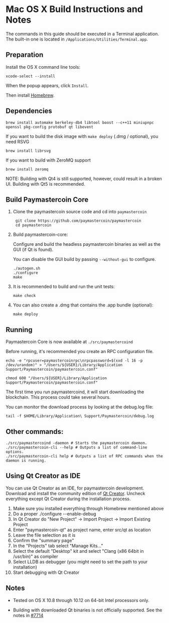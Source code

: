 Mac OS X Build Instructions and Notes
====================================
The commands in this guide should be executed in a Terminal application.
The built-in one is located in `/Applications/Utilities/Terminal.app`.

Preparation
-----------
Install the OS X command line tools:

`xcode-select --install`

When the popup appears, click `Install`.

Then install [Homebrew](https://brew.sh).

Dependencies
----------------------

    brew install automake berkeley-db4 libtool boost --c++11 miniupnpc openssl pkg-config protobuf qt libevent

If you want to build the disk image with `make deploy` (.dmg / optional), you need RSVG

    brew install librsvg

If you want to build with ZeroMQ support
    
    brew install zeromq

NOTE: Building with Qt4 is still supported, however, could result in a broken UI. Building with Qt5 is recommended.

Build Paymastercoin Core
------------------------

1. Clone the paymastercoin source code and cd into `paymastercoin`

        git clone https://github.com/paymastercoin/paymastercoin
        cd paymastercoin

2.  Build paymastercoin-core:

    Configure and build the headless paymastercoin binaries as well as the GUI (if Qt is found).

    You can disable the GUI build by passing `--without-gui` to configure.

        ./autogen.sh
        ./configure
        make

3.  It is recommended to build and run the unit tests:

        make check

4.  You can also create a .dmg that contains the .app bundle (optional):

        make deploy

Running
-------

Paymastercoin Core is now available at `./src/paymastercoind`

Before running, it's recommended you create an RPC configuration file.

    echo -e "rpcuser=paymastercoinrpc\nrpcpassword=$(xxd -l 16 -p /dev/urandom)" > "/Users/${USER}/Library/Application Support/Paymastercoin/paymastercoin.conf"

    chmod 600 "/Users/${USER}/Library/Application Support/Paymastercoin/paymastercoin.conf"

The first time you run paymastercoind, it will start downloading the blockchain. This process could take several hours.

You can monitor the download process by looking at the debug.log file:

    tail -f $HOME/Library/Application\ Support/Paymastercoin/debug.log

Other commands:
-------

    ./src/paymastercoind -daemon # Starts the paymastercoin daemon.
    ./src/paymastercoin-cli --help # Outputs a list of command-line options.
    ./src/paymastercoin-cli help # Outputs a list of RPC commands when the daemon is running.

Using Qt Creator as IDE
------------------------
You can use Qt Creator as an IDE, for paymastercoin development.
Download and install the community edition of [Qt Creator](https://www.qt.io/download/).
Uncheck everything except Qt Creator during the installation process.

1. Make sure you installed everything through Homebrew mentioned above
2. Do a proper ./configure --enable-debug
3. In Qt Creator do "New Project" -> Import Project -> Import Existing Project
4. Enter "paymastercoin-qt" as project name, enter src/qt as location
5. Leave the file selection as it is
6. Confirm the "summary page"
7. In the "Projects" tab select "Manage Kits..."
8. Select the default "Desktop" kit and select "Clang (x86 64bit in /usr/bin)" as compiler
9. Select LLDB as debugger (you might need to set the path to your installation)
10. Start debugging with Qt Creator

Notes
-----

* Tested on OS X 10.8 through 10.12 on 64-bit Intel processors only.

* Building with downloaded Qt binaries is not officially supported. See the notes in [#7714](https://github.com/bitcoin/bitcoin/issues/7714)
